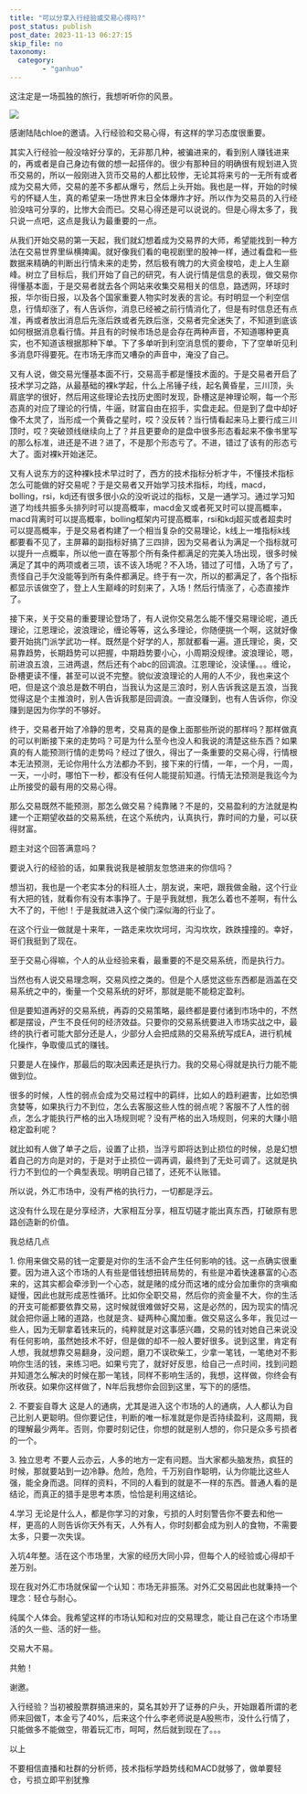 ```yaml
---
title: "可以分享入行经验或交易心得吗?"
post_status: publish
post_date: 2023-11-13 06:27:15
skip_file: no
taxonomy:
  category:
        - "ganhuo"
---
```


这注定是一场孤独的旅行，我想听听你的风景。

![](https://cdn.fendou.la/funstoutiao/2020/12/123323320.jpg)

感谢陆陆chloe的邀请。入行经验和交易心得，有这样的学习态度很重要。

其实入行经验一般没啥好分享的，无非那几种，被骗进来的，看到别人赚钱进来的，再或者是自己身边有做的想一起搭伴的。很少有那种目的明确很有规划进入货币交易的，所以一般刚进入货币交易的人都比较惨，无论其将来亏的一无所有或者成为交易大师，交易的差不多都从爆亏，然后上头开始。我也是一样，开始的时候亏的怀疑人生，真的希望来一场世界末日全体爆炸才好。所以作为交易员的入行经验没啥可分享的，比惨大会而已。交易心得还是可以说说的。但是心得太多了，我只说一点吧，这点是我认为最重要的一点。

从我们开始交易的第一天起，我们就幻想着成为交易界的大师，希望能找到一种方法在交易世界里纵横捭阖。就好像我们看的电视剧里的股神一样，通过看盘和一些数据来精确的判断出行情未来的走势，然后极有魄力的大资金梭哈，走上人生巅峰。树立了目标后，我们开始了自己的研究，有人说行情是信息的表现，做交易你得懂基本面，于是交易者就去各个网站来收集交易相关的信息，路透网，环球时报，华尔街日报，以及各个国家重要人物实时发表的言论。有时明显一个利空信息，行情却涨了，有人告诉你，消息已经被之前行情消化了，但是有时信息还有点准，再或者放出消息后先涨后跌或者先跌后涨，交易者完全迷失了，不知道到底该如何根据消息看行情。并且有的时候市场总是会存在两种声音，不知道哪种更真实，也不知道该根据那种下单。下了多单听到利空消息慌的要命，下了空单听见利多消息吓得要死。在市场无序而又嘈杂的声音中，淹没了自己。

又有人说，做交易光懂基本面不行，交易高手都是懂技术面的。于是交易者开启了技术学习之路，从最基础的裸k学起，什么上吊锤子线，起名黄昏星，三川顶，头肩底学的很好，然后用这些理论去找历史图时发现，卧槽这是神理论啊，每一个形态真的对应了理论的行情，牛逼，财富自由在招手，实盘走起。但是到了盘中却好像不太灵了，当形成一个黄昏之星时，哎？没反转？当行情看起来马上要行成三川顶时，哎？突破颈线继续向上了？并且更要命的是盘中很多形态看起来不像书里写的那么标准，进还是不进？进了，不是那个形态亏了。不进，错过了该有的形态亏大了。面对裸k开始迷茫。

又有人说东方的这种裸k技术早过时了，西方的技术指标分析才牛，不懂技术指标怎么可能做的好交易呢？于是交易者又开始学习技术指标，均线，macd，bolling，rsi，kdj还有很多很小众的没听说过的指标，又是一通学习。通过学习知道了均线共振多头排列时可以提高概率，macd金叉或者死叉时可以提高概率，macd背离时可以提高概率，bolling框架内可提高概率，rsi和kdj超买或者超卖时可以提高概率，于是交易者构建了一个相当复杂的交易理论，k线上一堆指标k线都要看不见了，主屏幕的副指标好搞了三四排，因为交易者认为满足一个指标就可以提升一点概率，所以他一直在等那个所有条件都满足的完美入场出现，很多时候满足了其中的两项或者三项，该不该入场呢？不入场，错过了可惜，入场了亏了，责怪自己手欠没能等到所有条件都满足。终于有一次，所以的都满足了，各个指标都显示该做空了，登上人生巅峰的时刻来了，入场！然后行情涨了，心态直接炸了。

接下来，关于交易的重要理论登场了，有人说你交易怎么能不懂交易理论呢，道氏理论，江恩理论，波浪理论，缠论等等，这么多理论，你随便挑一个啊，这就好像要开始挑门派学武功一样。既然是个好学的人，那就都看一遍。道氏理论，奥，交易靠趋势，长期趋势可以把握，中期趋势要小心，小周期没规律。波浪理论，嗯，前进浪五浪，三进两退，然后还有个abc的回调浪。江恩理论，没读懂。。。缠论，卧槽更读不懂，甚至可以说不完整。貌似波浪理论的人用的人不少，我也来这个吧，但是这个浪总是数不明白，当我认为这是三浪时，别人告诉我这是五浪，当我觉得这是个主推浪时，别人告诉我那是回调浪。一直没赚到，也有人告诉你，你没赚到是因为你学的不够好。

终于，交易者开始了冷静的思考，交易真的是像上面那些所说的那样吗？那样做真的可以判断接下来的走势吗？可是为什么至今也没人和我说的清楚这些东西？如果真的有人能预测行情的走势吗？经过了很久，得出了一条重要的交易心得，行情根本无法预测，无论你用什么方法都办不到，接下来的行情，一年，一个月，一周，一天，一小时，哪怕下一秒，都没有任何人能提前知道。行情无法预测是我迄今为止所接受的最有用的交易心得。

那么交易既然不能预测，那怎么做交易？纯靠赌？不是的，交易盈利的方法就是构建一个正期望收益的交易系统，在这个系统内，认真执行，靠时间的力量，可以获得财富。

题主对这个回答满意吗？

要说入行的经验的话，如果我说我是被朋友忽悠进来的你信吗？

想当初，我也是一个老实本分的科班人士，朋友说，来吧，跟我做金融，这个行业有大把的钱，就看你有没有本事挣了。于是乎我就想，我怎么着也不差啊，有什么大不了的，干他!！于是我就进入这个侯门深似海的行业了。

在这个行业一做就是十来年，一路走来坎坎坷坷，沟沟坎坎，跌跌撞撞的。幸好，哥们我挺到了现在。

至于交易心得嘛，个人的从业经验来看，最重要的不是交易系统，而是执行力。

当然也有人说交易理念啊，交易风控之类的。但是个人感觉这些东西都是涵盖在交易系统之中的，衡量一个交易系统的好坏，那就是能不能稳定盈利。

但是要知道再好的交易系统，再孬的交易策略，最终都是要付诸到市场中的，不然都是摆设，产生不良任何的经济效益。只要你的交易系统要进入市场实战之中，最终的执行者可能大部分还是人，少部分人会把成熟的交易系统写成EA，进行机械化操作，争取傻瓜式的赚钱。

只要是人在操作，那最后的取决因素还是执行力。我的交易心得就是执行力能不能做到位。

很多的时候，人性的弱点会成为交易过程中的羁绊，比如人的趋利避害，比如恐惧贪婪等，如果执行力不到位，怎么去客服这些人性的弱点呢？客服不了人性的弱点，怎么才能执行严格的出入场规则呢？没有严格的出入场规则，何来的大赚小赔稳定盈利呢？

就比如有人做了单子之后，设置了止损，当浮亏即将达到止损位的时候，总是幻想着自己的方向是对的，于是对于止损位一调再调，最终到了无处可调了。这就是执行力不到位的一个典型表现。明明自己错了，还死不认账错。

所以说，外汇市场中，没有严格的执行力，一切都是浮云。

这没有什么现在是分享经济，大家相互分享，相互切磋才能出真东西，打破原有思路创造新的价值。

我总结几点

1. 你用来做交易的钱一定要是对你的生活不会产生任何影响的钱。这一点确实很重要。因为进入这个市场的人有些是借钱想扭转局势的，有些是冲着快速暴富的心态来的，这其实都会牵涉到一个心态，就是赌的成分而这堵的成分会加重你的贪嗔痴疑慢，因此也就形成恶性循环。比如你全职交易，然后你的资金量不大，你的生活的开支可能都要依靠交易，这时候就很难做好交易，这是必然的，因为现实的情况就会把你逼上赌的道路，也就是贪、疑两种心魔加重。做交易这么多年，我见过一些人，因为无聊拿着钱来玩的，纯粹就是对这事感兴趣，交易的钱对她自己来说没有任何影响，虽然她技术不好，但是做的却不一般人要好很多。说到这里，肯定有人想，我就想靠交易翻身，没问题，磨刀不误砍柴工，少拿一笔钱，一笔绝对不影响你生活的钱，来练习吧。如果亏完了，就好好反思，给自己一点时间，找到问题并知道怎么解决的时候在那一笔钱，同样不影响生活的，我想，这样做，你终会有所收获。如果你这样做了，N年后我想你会回到这里，写下的的感悟。

2. 不要妄自尊大 这是人的通病，尤其是进入这个市场的人的通病，人人都认为自己比别人更聪明。但你要记住，判断的唯一标准就是你是否持续盈利，这周期，我的理解最少两年。否则，你要时刻记住，你想的就是别人想的，你只是众多亏损者的一个。

3. 独立思考 不要人云亦云，人多的地方一定有问题。当大家都头脑发热，疯狂的时候，那就要站到一边冷静。危险，危险，千万别自作聪明，认为你能比这些人强，能全身而退。同样的资料，不同的人看到的就是不一样的东西。普通人看的是结论，而真正的猎手是思考本质，恰恰是利用这结论。

4.学习 无论是什么人，都是你学习的对象，亏损的人时刻警告你不要去和他一样，更高的人则告诉你天外有天，人外有人，你时刻都会成为别人的食物，不需要太多，只要一次失误。

入坑4年整。活在这个市场里，大家的经历大同小异，但每个人的经验或心得却千差万别。

现在我对外汇市场就保留一个认知：市场无非振荡。对外汇交易因此也就秉持一个理念：轻仓与耐心。

纯属个人体会。我希望这样的市场认知和对应的交易理念，能让自己在这个市场里活的久一些、活的好一些。

交易大不易。

共勉！

谢邀。

入行经验？当初被股票群搞进来的，莫名其妙开了证券的户头，开始跟着所谓的老师来回做T，本金亏了40%，后来这个什么李老师说是A股熊市，没什么行情了，只能做多不能做空，带着玩汇市，呵呵，然后就到现在了。。。

以上

不要相信直播和社群的分析师，技术指标学趋势线和MACD就够了，做单要轻仓，亏损立即平别犹豫
